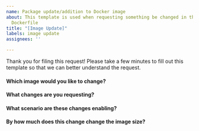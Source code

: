 ```yaml
---
name: Package update/addition to Docker image
about: This template is used when requesting something be changed in the base or tools
  Dockerfile
title: "[Image Update]"
labels: image update
assignees: ''

---
```


Thank you for filing this request! Please take a few minutes to fill out this template so that we can better understand the request.

#### Which image would you like to change?
#### What changes are you requesting?
#### What scenario are these changes enabling?
#### By how much does this change change the image size?
